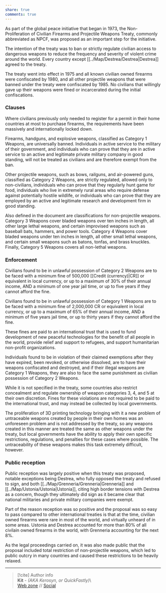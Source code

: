 ```yaml
---  
share: true  
comments: true  
---  
```

As part of the global peace initiative that began in 1973, the Non-Proliferation of Civilian Firearms and Projectile Weapons Treaty, commonly abbreviated as NPCF, was proposed as an important step for the initiative.  
  
The intention of the treaty was to ban or strictly regulate civilian access to dangerous weapons to reduce the frequency and severity of violent crime around the world. Every country except [[../Map/Destrea/Destrea|Destrea]] agreed to the treaty.  
  
The treaty went into effect in 1975 and all known civilian owned firearms were confiscated by 1980, and all other projectile weapons that were banned under the treaty were confiscated by 1985. No civilians that willingly gave up their weapons were fined or incarcerated during the initial confiscations.  
  
### Clauses  
  
Where civilians previously only needed to register for a permit in their home countries at most to purchase firearms, the requirements have been massively and internationally locked down.  
  
Firearms, handguns, and explosive weapons, classified as Category 1 Weapons, are universally banned. Individuals in active service to the military of their government, and individuals who can prove that they are in active service to an active and legitimate private military company in good standing, will not be treated as civilians and are therefore exempt from the ban.  
  
Other projectile weapons, such as bows, railguns, and air-powered guns, classified as Category 2 Weapons, are strictly regulated, allowed only to non-civilians, individuals who can prove that they regularly hunt game for food, individuals who live in extremely rural areas who require defense against potentially hostile wildlife, or individuals who can prove that they are employed by an active and legitimate research and development firm in good standing.  
  
Also defined in the document are classifications for non-projectile weapons. Category 3 Weapons cover bladed weapons over ten inches in length, all other large lethal weapons, and certain improvised weapons such as baseball bats, hammers, and power tools. Category 4 Weapons cover bladed weapons under ten inches in length, all other small lethal weapons, and certain small weapons such as batons, tonfas, and brass knuckles. Finally, Category 5 Weapons covers all non-lethal weapons.  
  
### Enforcement  
  
Civilians found to be in unlawful possession of Category 2 Weapons are to be faced with a minimum fine of 500,000 [[Credit (currency)|CR]] or equivalent in local currency, or up to a maximum of 30% of their annual income, AND a minimum of one year jail time, or up to five years if they cannot afford the fine.  
  
Civilians found to be in unlawful possession of Category 1 Weapons are to be faced with a minimum fine of 2,000,000 CR or equivalent in local currency, or up to a maximum of 65% of their annual income, AND a minimum of five years jail time, or up to thirty years if they cannot afford the fine.  
  
These fines are paid to an international trust that is used to fund development of new peaceful technologies for the benefit of all people in the world, provide relief and support to refugees, and support humanitarian non-profit organizations.  
  
Individuals found to be in violation of their claimed exemptions after they have expired, been revoked, or otherwise dissolved, are to have their weapons confiscated and destroyed, and if their illegal weapons are Category 1 Weapons, they are also to face the same punishment as civilian possession of Category 2 Weapons.  
  
While it is not specified in the treaty, some countries also restrict concealment and regulate ownership of weapon categories 3, 4, and 5 at their own discretion. Fines for these violations are not required to be paid to the international trust, and may instead be collected by local governments.  
  
The proliferation of 3D printing technology bringing with it a new problem of untraceable weapons created by people in their own homes was an unforeseen problem and is not addressed by the treaty, so any weapons created in this manner are treated the same as other weapons under the treaty, but local governments have the ability to apply their own specific restrictions, regulations, and penalties for these cases where possible. The untraceability of these weapons makes this task extremely difficult, however.  
  
### Public reception  
  
Public reception was largely positive when this treaty was proposed, notable exceptions being Destrea, who fully opposed the treaty and refused to sign, and both [[../Map/Grenneria/Grenneria|Grenneria]] and [[../Map/Ustonia/Ustonia|Ustonia]], citing high border tensions with Destrea as a concern, though they ultimately did sign as it became clear that national militaries and private military companies were exempt.  
  
Part of the reason reception was so positive and the proposal was so easy to pass compared to other international treaties is that at the time, civilian owned firearms were rare in most of the world, and virtually unheard of in some areas. Ustonia and Destrea accounted for more than 80% of all civilain owned firearms in the world, with Grenneria accounting for the next 8%.  
  
As the legal proceedings carried on, it was also made public that the proposal included total restriction of non-projectile weapons, which led to public outcry in many countries and caused these restrictions to be heavily relaxed.  
  
-----  
> [!cite] Author info  
> **Kit** - *(AKA Kerosyn, or QuickFastly)*\  
> [Web zone](https://kerosyn.link) // [Social](https://m.tripulse.link/@kit)